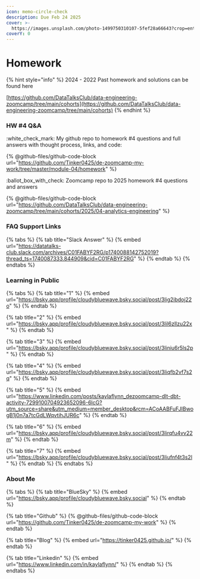 ```yaml
---
icon: memo-circle-check
description: Due Feb 24 2025
cover: >-
  https://images.unsplash.com/photo-1499750310107-5fef28a66643?crop=entropy&cs=srgb&fm=jpg&ixid=M3wxOTcwMjR8MHwxfHNlYXJjaHw2fHxzdHVkeSUyMGNvZmZlZXxlbnwwfHx8fDE3Mzc2MDMzMDl8MA&ixlib=rb-4.0.3&q=85
coverY: 0
---
```


# Homework

{% hint style="info" %}
2024 - 2022 Past homework and solutions can be found here

[https://github.com/DataTalksClub/data-engineering-zoomcamp/tree/main/cohorts](https://github.com/DataTalksClub/data-engineering-zoomcamp/tree/main/cohorts)
{% endhint %}

### HW #4 Q\&A

:white\_check\_mark: My github repo to homework  #4 questions and full answers with thought process, links, and code:

{% @github-files/github-code-block url="https://github.com/Tinker0425/de-zoomcamp-my-work/tree/master/module-04/homework" %}

:ballot\_box\_with\_check: Zoomcamp repo to 2025 homework #4 questions and answers

{% @github-files/github-code-block url="https://github.com/DataTalksClub/data-engineering-zoomcamp/tree/main/cohorts/2025/04-analytics-engineering" %}

### FAQ Support Links

{% tabs %}
{% tab title="Slack Answer" %}
{% embed url="https://datatalks-club.slack.com/archives/C01FABYF2RG/p1740088142752019?thread_ts=1740087333.844909&cid=C01FABYF2RG" %}
{% endtab %}
{% endtabs %}

### Learning in Public

{% tabs %}
{% tab title="1" %}
{% embed url="https://bsky.app/profile/cloudybluewave.bsky.social/post/3lig2ibdoj22o" %}
{% endtab %}

{% tab title="2" %}
{% embed url="https://bsky.app/profile/cloudybluewave.bsky.social/post/3lil6zllzu22x" %}
{% endtab %}

{% tab title="3" %}
{% embed url="https://bsky.app/profile/cloudybluewave.bsky.social/post/3liniu6r5ls2p" %}
{% endtab %}

{% tab title="4" %}
{% embed url="https://bsky.app/profile/cloudybluewave.bsky.social/post/3liqfb2vf7s2q" %}
{% endtab %}

{% tab title="5" %}
{% embed url="https://www.linkedin.com/posts/kaylaflynn_dezoomcamp-dlt-dbt-activity-7299100704923652096-6lcG?utm_source=share&utm_medium=member_desktop&rcm=ACoAABFuFJIBwogB1j0n7a7tcGdLWqvtihJUR6c" %}
{% endtab %}

{% tab title="6" %}
{% embed url="https://bsky.app/profile/cloudybluewave.bsky.social/post/3lirqfu4vv22m" %}
{% endtab %}

{% tab title="7" %}
{% embed url="https://bsky.app/profile/cloudybluewave.bsky.social/post/3liufnf4t3s2l" %}
{% endtab %}
{% endtabs %}

### About Me

{% tabs %}
{% tab title="BlueSky" %}
{% embed url="https://bsky.app/profile/cloudybluewave.bsky.social" %}
{% endtab %}

{% tab title="Github" %}
{% @github-files/github-code-block url="https://github.com/Tinker0425/de-zoomcamp-my-work" %}
{% endtab %}

{% tab title="Blog" %}
{% embed url="https://tinker0425.github.io/" %}
{% endtab %}

{% tab title="Linkedin" %}
{% embed url="https://www.linkedin.com/in/kaylaflynn/" %}
{% endtab %}
{% endtabs %}
